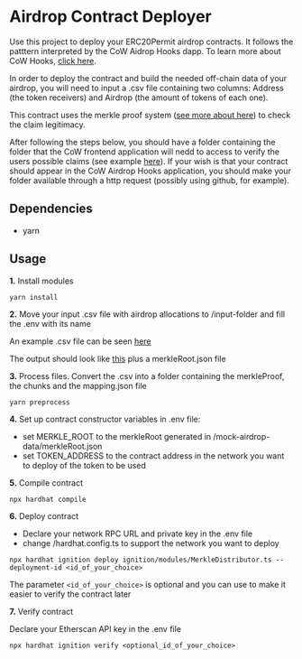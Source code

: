 # Airdrop Contract Deployer

Use this project to deploy your ERC20Permit airdrop contracts. It follows the patttern interpreted by the CoW Aidrop Hooks dapp. To learn more about CoW Hooks, [click here](https://cow.fi/learn/cow-hooks-you-are-in-control).

In order to deploy the contract and build the needed off-chain data of your airdrop, you will need to input a .csv file containing two columns: Address (the token receivers) and Airdrop (the amount of tokens of each one).

This contract uses the merkle proof system ([see more about here](https://medium.com/crypto-0-nite/merkle-proofs-explained-6dd429623dc5)) to check the claim legitimacy.

After following the steps below, you should have a folder containing the folder that the CoW frontend application will nedd to access to verify the users possible claims (see example [here](https://github.com/bleu/cow-airdrop-contract-deployer/tree/example/mock-airdrop-data)). If your wish is that your contract should appear in the CoW Airdrop Hooks application, you should make your folder available through a http request (possibly using github, for example).

## Dependencies

- yarn

## Usage

**1.** Install modules

```shell
yarn install
```

**2.** Move your input .csv file with airdrop allocations to /input-folder and fill the .env with its name

An example .csv file can be seen [here](https://github.com/bleu/cow-airdrop-contract-deployer/tree/example/input-folder)

The output should look like [this](https://github.com/bleu/cow-airdrop-contract-deployer/tree/example/mock-airdrop-data) plus a merkleRoot.json file

**3.** Process files. Convert the .csv into a folder containing the merkleProof, the chunks and the mapping.json file

```shell
yarn preprocess
```

**4.** Set up contract constructor variables in .env file:

- set MERKLE_ROOT to the merkleRoot generated in /mock-airdrop-data/merkleRoot.json
- set TOKEN_ADDRESS to the contract address in the network you want to deploy of the token to be used

**5.** Compile contract

```shell
npx hardhat compile
```

**6.** Deploy contract

- Declare your network RPC URL and private key in the .env file
- change /hardhat.config.ts to support the network you want to deploy

```shell
npx hardhat ignition deploy ignition/modules/MerkleDistributor.ts --deployment-id <id_of_your_choice>
```

The parameter `<id_of_your_choice>` is optional and you can use to make it easier to verify the contract later

**7.** Verify contract

Declare your Etherscan API key in the .env file

```shell
npx hardhat ignition verify <optional_id_of_your_choice>
```
